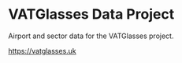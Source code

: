 # VATGlasses Data Project
Airport and sector data for the VATGlasses project.

https://vatglasses.uk
